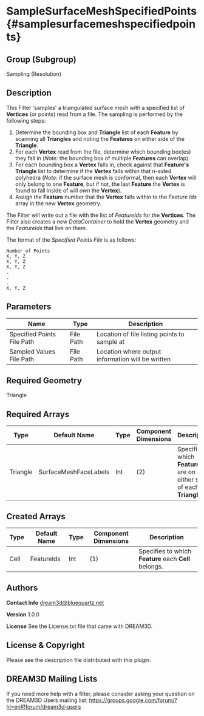SampleSurfaceMeshSpecifiedPoints {#samplesurfacemeshspecifiedpoints}
=====

## Group (Subgroup) ##
Sampling (Resolution)

## Description ##
This Filter 'samples' a triangulated surface mesh with a specified list of **Vertices** (or points) read from a file.  The sampling is performed by the following steps:

1. Determine the bounding box and **Triangle** list of each **Feature** by scanning all **Triangles** and noting the **Features** on either side of the **Triangle**.
2. For each **Vertex** read from the file, determine which bounding box(es) they fall in (*Note:* the bounding box of multiple **Features** can overlap).
3. For each bounding box a **Vertex** falls in, check against that **Feature's** **Triangle** list to determine if the **Vertex** falls within that n-sided polyhedra (*Note:* if the surface mesh is conformal, then each **Vertex** will only belong to one **Feature**, but if not, the last **Feature** the **Vertex** is found to fall inside of will *own* the **Vertex**).
4. Assign the **Feature** number that the **Vertex** falls within to the *Feature Ids* array in the new **Vertex** geometry.

The Filter will write out a file with the list of *FeatureIds* for the **Vertices**.  The Filter also creates a new *DataContainer* to hold the **Vertex** geometry and the *FeatureIds* that live on them.

The format of the *Specified Points File* is as follows:

~~~~~~~~~~~~~~~
Number of Points
X, Y, Z
X, Y, Z
X, Y, Z
.
.
.
X, Y, Z
~~~~~~~~~~~~~~~


## Parameters ##
| Name | Type | Description |
|------|------|------|
| Specified Points File Path | File Path | Location of file listing points to sample at |
| Sampled Values File Path | File Path | Location where output information will be written |

## Required Geometry ##
Triangle

## Required Arrays ##
| Type | Default Name | Type | Component Dimensions | Description |
|------|--------------|-------------|---------|-----|
| Triangle | SurfaceMeshFaceLabels | Int | (2) | Specifies which **Features** are on either side of each **Triangle**. |

## Created Arrays ##
| Type | Default Name | Type | Component Dimensions | Description |
|------|--------------|-------------|---------|-----|
| Cell | FeatureIds | Int | (1) | Specifies to which **Feature** each **Cell** belongs. |


## Authors ##

**Contact Info** dream3d@bluequartz.net

**Version** 1.0.0

**License**  See the License.txt file that came with DREAM3D.




## License & Copyright ##

Please see the description file distributed with this plugin.

## DREAM3D Mailing Lists ##

If you need more help with a filter, please consider asking your question on the DREAM3D Users mailing list:
https://groups.google.com/forum/?hl=en#!forum/dream3d-users


